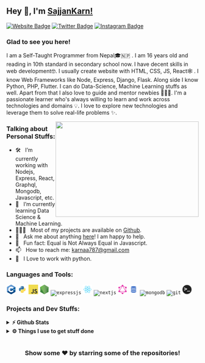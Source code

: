 ## Hey 👋, I'm [SajjanKarn!](https://github.com/SajjanKarn)

[![Website Badge](https://img.shields.io/badge/Website-3b5998?style=flat-square&logo=google-chrome&logoColor=white)](https://sajjankarn.github.io/)
[![Twitter Badge](https://img.shields.io/badge/-Twitter-00acee?style=flat-square&logo=Twitter&logoColor=white)](https://twitter.com/karn_sajjan)
[![Instagram Badge](https://img.shields.io/badge/-Instagram-e4405f?style=flat-square&logo=Instagram&logoColor=white)](https://instagram.com/sajjan_404/)

### Glad to see you here! &nbsp;



I am a Self-Taught Programmer from Nepal🎓🇳🇵 . I am 16 years old and reading in 10th standard in secondary school now. I have decent skills in web development🤓. I usually create website with HTML, CSS, JS, React🕸️ . I know Web Frameworks like Node, Express, Django, Flask. Along side I know Python, PHP, Flutter. I can do Data-Science, Machine Learning stuffs as well. Apart from that I also love to guide and mentor newbies 👨🏻‍💻.  I'm a passionate learner who's always willing to learn and work across technologies and domains 💡. I love to explore new technologies and leverage them to solve real-life problems ✨.



<img align="right" height="250" width="375" alt="" src="https://raw.githubusercontent.com/iampavangandhi/iampavangandhi/master/gifs/coder.gif" />

### Talking about Personal Stuffs:

- 🛠 &nbsp; I’m currently working with Nodejs, Express, React, <br /> Graphql, Mongodb, Javascript, etc.
- 🚀 &nbsp; I’m currently learning Data Science & Machine Learning.
- 👨🏻‍💻 &nbsp; Most of my projects are available on [Github](https://github.com/SajjanKarn).
- 💬 &nbsp; Ask me about anything [here](https://instagram.com/sajjan_404)! I am happy to help.
- 👾 &nbsp; Fun fact: Equal is Not Always Equal in Javascript.
- 📫 &nbsp; How to reach me: karnaa787@gmail.com
- 🐍 &nbsp; I Love to work with python.

### Languages and Tools:

<code><img height="25" src="https://raw.githubusercontent.com/github/explore/80688e429a7d4ef2fca1e82350fe8e3517d3494d/topics/cpp/cpp.png" alt="cpp"></code>
<code><img height="25" src="https://raw.githubusercontent.com/github/explore/80688e429a7d4ef2fca1e82350fe8e3517d3494d/topics/python/python.png" alt="python"></code>
<code><img height="25" src="https://raw.githubusercontent.com/github/explore/80688e429a7d4ef2fca1e82350fe8e3517d3494d/topics/javascript/javascript.png" alt="javascript"></code>
<code><img height="25" src="https://raw.githubusercontent.com/github/explore/80688e429a7d4ef2fca1e82350fe8e3517d3494d/topics/nodejs/nodejs.png" alt="nodejs"></code>
<code><img height="25" src="https://devicons.github.io/devicon/devicon.git/icons/express/express-original.svg" alt="expressjs"></code>
<code><img height="25" src="https://raw.githubusercontent.com/github/explore/80688e429a7d4ef2fca1e82350fe8e3517d3494d/topics/react/react.png" alt="react"></code>
<code><img height="25" src="https://images.ctfassets.net/23aumh6u8s0i/c04wENP3FnbevwdWzrePs/1e2739fa6d0aa5192cf89599e009da4e/nextjs" alt="nextjs"></code>
<code><img height="25" src="https://raw.githubusercontent.com/github/explore/80688e429a7d4ef2fca1e82350fe8e3517d3494d/topics/graphql/graphql.png" alt="graphql"></code>
<code><img height="25" src="https://raw.githubusercontent.com/github/explore/80688e429a7d4ef2fca1e82350fe8e3517d3494d/topics/sql/sql.png" alt="sql"></code>
<code><img height="25" src="https://encrypted-tbn0.gstatic.com/images?q=tbn%3AANd9GcSTTzPAw-55ssm1Im594xYZ9eRQu2JylrkYLg&usqp=CAU" alt="mongodb"></code>
<code><img height="25" src="https://devicons.github.io/devicon/devicon.git/icons/git/git-original.svg" alt="git"></code>
<code><img height="25" src="https://raw.githubusercontent.com/github/explore/80688e429a7d4ef2fca1e82350fe8e3517d3494d/topics/terminal/terminal.png" alt="terminal"></code>

<!--
<code><img height="25" src="https://raw.githubusercontent.com/github/explore/80688e429a7d4ef2fca1e82350fe8e3517d3494d/topics/sass/sass.png" alt="sass"></code>
-->

### Projects and Dev Stuffs:

<details>	
  <summary><b>⚡ Github Stats</b></summary>

<img height="180em" src="https://github-readme-stats.vercel.app/api?username=SajjanKarn&show_icons=true&hide_border=true" />
<img height="180em" src="https://github-readme-stats.vercel.app/api/top-langs/?username=SajjanKarn&exclude_repo=KNN-Image-Classification&show_icons=true&hide_border=true&layout=compact&langs_count=8"/>
</details>

<details>	
  <br />
  <summary><b>⚙️ Things I use to get stuff done</b></summary>
  	<ul>
  	    <li><b>OS:</b> Windows 10 with WSL2 Kali</li>
  	    <li><b>Browser: </b> Firefox Developer Edition</li>
	    <li><b>Code Editor Config:</b> VSCode x Operator Mono x (Monokai) || (Cobalt2)</li>
	    <li><b>To Stay Updated:</b> Dev.to, Medium and Twitter</li>
	    <br />
	</ul>	
</details>

#

<div align="center">

### Show some ❤️ by starring some of the repositories!

</div>
